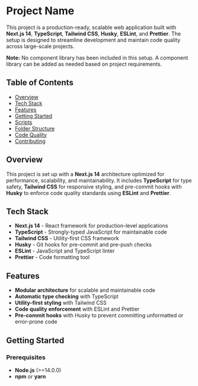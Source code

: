 # Project Name

This project is a production-ready, scalable web application built with **Next.js 14**, **TypeScript**, **Tailwind CSS**, **Husky**, **ESLint**, and **Prettier**. The setup is designed to streamline development and maintain code quality across large-scale projects.

**Note:** No component library has been included in this setup. A component library can be added as needed based on project requirements.

## Table of Contents

- [Overview](#overview)
- [Tech Stack](#tech-stack)
- [Features](#features)
- [Getting Started](#getting-started)
- [Scripts](#scripts)
- [Folder Structure](#folder-structure)
- [Code Quality](#code-quality)
- [Contributing](#contributing)

## Overview

This project is set up with a **Next.js 14** architecture optimized for performance, scalability, and maintainability. It includes **TypeScript** for type safety, **Tailwind CSS** for responsive styling, and pre-commit hooks with **Husky** to enforce code quality standards using **ESLint** and **Prettier**.

## Tech Stack

- **Next.js 14** - React framework for production-level applications
- **TypeScript** - Strongly-typed JavaScript for maintainable code
- **Tailwind CSS** - Utility-first CSS framework
- **Husky** - Git hooks for pre-commit and pre-push checks
- **ESLint** - JavaScript and TypeScript linter
- **Prettier** - Code formatting tool

## Features

- **Modular architecture** for scalable and maintainable code
- **Automatic type checking** with TypeScript
- **Utility-first styling** with Tailwind CSS
- **Code quality enforcement** with ESLint and Prettier
- **Pre-commit hooks** with Husky to prevent committing unformatted or error-prone code

## Getting Started

### Prerequisites

- **Node.js** (>=14.0.0)
- **npm** or **yarn**
